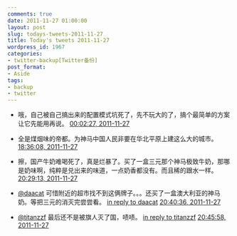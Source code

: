 ```yaml
---
comments: true
date: 2011-11-27 01:00:00
layout: post
slug: todays-tweets-2011-11-27
title: Today's tweets 2011-11-27
wordpress_id: 1967
categories:
- twitter-backup[Twitter备份]
post_format:
- Aside
tags:
- backup
- twitter
---
```





  * 哦，自己被自己搞出来的配置模式坑死了，先不玩大的了，搞个最简单的方案让它先能用再说。 [00:02:27, 2011-11-27](http://twitter.com/gfrog/statuses/140460418186477568)





  * 全是煤烟味的帝都。为神马中国人民非要在华北平原上建这么大的城市。 [18:36:08, 2011-11-27](http://twitter.com/gfrog/statuses/140740685832790017)





  * 擦，国产牛奶难喝死了，真是烂暴了。买了一盒三元那个神马极致牛奶，那哪是奶味啊，纯粹是兑出来的味道，一点奶香都没有。而且稀的跟水一样。 [20:29:13, 2011-11-27](http://twitter.com/gfrog/statuses/140769144151875584)





  * [@daacat](http://twitter.com/daacat) 可惜附近的超市找不到这俩牌子。。。还买了一盒澳大利亚的神马奶。等把三元的消灭完尝尝看。 [in reply to daacat](http://twitter.com/daacat/statuses/140770903125524480) [20:40:36, 2011-11-27](http://twitter.com/gfrog/statuses/140772004801417216)





  * [@titanzzf](http://twitter.com/titanzzf) 最后还不是被旗人灭了国，啧啧。 [in reply to titanzzf](http://twitter.com/titanzzf/statuses/140751352618958848) [20:45:58, 2011-11-27](http://twitter.com/gfrog/statuses/140773357175050241)




